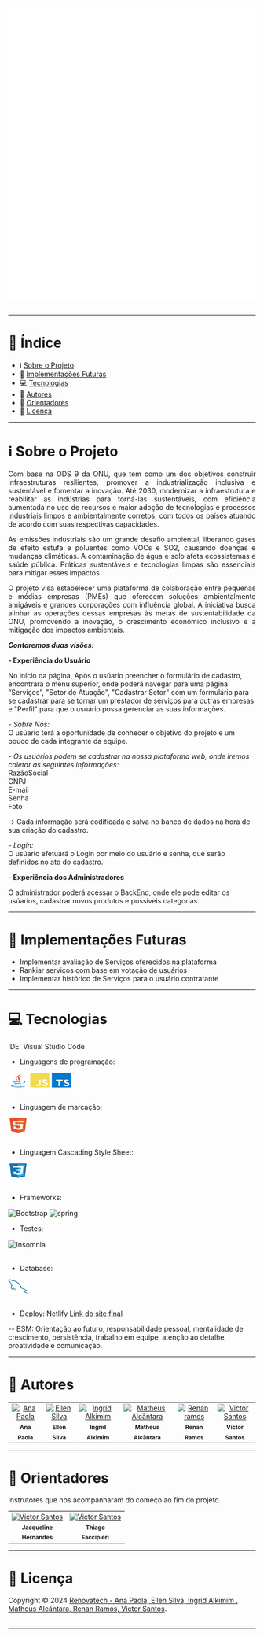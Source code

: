 <h1 align="center">
	<img src="./src/assets/logosrenovatechwhite.png" height="600" width="600"/>
</h1>

---

# :pushpin: Índice

- ℹ [Sobre o Projeto](#sobreoprojeto)
- 🚀 [Implementações Futuras](#implementacoesfuturas)
- 💻 [Tecnologias](#Tecnologias)
- 👤 [Autores](#Autores)
- 🤝 [Orientadores](#Orientadores)
- 📜 [Licença](#Licença)

---

# ℹ  Sobre o Projeto
<p align="justify"> 
Com base na ODS 9 da ONU, que tem como um dos objetivos construir infraestruturas resilientes, promover a industrialização inclusiva e sustentável e fomentar a inovação. Até 2030, modernizar a infraestrutura e reabilitar as indústrias para torná-las sustentáveis, com eficiência aumentada no uso de recursos e maior adoção de tecnologias e processos industriais limpos e ambientalmente corretos; com todos os países atuando de acordo com suas respectivas capacidades.</p>
<p align="justify"> 
As emissões industriais são um grande desafio ambiental, liberando gases de efeito estufa e poluentes como VOCs e SO2, causando doenças e mudanças climáticas. A contaminação de água e solo afeta ecossistemas e saúde pública. Práticas sustentáveis e tecnologias limpas são essenciais para mitigar esses impactos.</p>
<p align="justify"> 
O projeto visa estabelecer uma plataforma de colaboração entre pequenas e médias empresas (PMEs) que oferecem soluções ambientalmente amigáveis e grandes corporações com influência global. A iniciativa busca alinhar as operações dessas empresas às metas de sustentabilidade da ONU, promovendo a inovação, o crescimento econômico inclusivo e a mitigação dos impactos ambientais.</p>


***Contaremos duas visões:***

**- Experiência do Usuário**

No início da página, Após o usúario preencher o formulário de cadastro, encontrará o menu superior, onde poderá navegar para uma página “Serviços”, "Setor de Atuação", "Cadastrar Setor" com um formulário para se cadastrar para se tornar um prestador de serviços para outras empresas e "Perfil" para que o usuário possa gerenciar as suas informações.

*- Sobre Nós:*<br>
O usúario terá a oportunidade de conhecer o objetivo do projeto e um pouco de cada integrante da equipe.



*- Os usuários podem se cadastrar na nossa plataforma web, onde iremos coletar as seguintes informações:*<br>
RazãoSocial<br>
CNPJ<br>
E-mail<br>
Senha<br>
Foto<br>


-> Cada informação será codificada e salva no banco de dados na hora de sua criação do cadastro.

*- Login:*<br>
O usúario efetuará o Login por meio do usuário e senha, que serão definidos no ato do cadastro.



**- Experiência dos Administradores**

O administrador poderá acessar o BackEnd, onde ele pode editar os usúarios, cadastrar novos produtos e possiveis categorias.

---
# 🚀 Implementações Futuras

- Implementar avaliação de Serviços oferecidos na plataforma 
- Rankiar serviços com base em votação de usuários
- Implementar histórico de Serviços para o usuário contratante 

---
# 💻 Tecnologias

IDE: Visual Studio Code

- Linguagens de programação:
<div style="display: inline_block">
  <img align="center" alt="Java" height="30" width="40" src="https://raw.githubusercontent.com/devicons/devicon/master/icons/java/java-original.svg">
  <img align="center" alt="Js" height="30" width="40" src="https://raw.githubusercontent.com/devicons/devicon/master/icons/javascript/javascript-plain.svg">
  <img align="center" alt="Ts" height="30" width="40" src="https://raw.githubusercontent.com/devicons/devicon/master/icons/typescript/typescript-plain.svg">
</div><br>

- Linguagem de marcação:
<div style="display: inline_block">
 <img align="center" alt="HTML" height="30" width="40" src="https://raw.githubusercontent.com/devicons/devicon/master/icons/html5/html5-original.svg">
</div><br>

- Linguagem Cascading Style Sheet:
<div style="display: inline_block">
  <img align="center" alt="CSS" height="30" width="40" src="https://raw.githubusercontent.com/devicons/devicon/master/icons/css3/css3-original.svg">
</div><br>

- Frameworks:
<div style="display: inline_block">
  <img align="center" alt="Bootstrap" height="30" width="40" src="https://cdn.jsdelivr.net/gh/devicons/devicon@latest/icons/spring/spring-original.svg">
  <img align="center" alt="spring" height="30" width="40" src="https://cdn.jsdelivr.net/gh/devicons/devicon@latest/icons/react/react-original-wordmark.svg">


- Testes:

<div style="display: inline_block">
  <img align="center" alt="Insomnia" height="30" width="40" src="https://cdn.jsdelivr.net/gh/devicons/devicon@latest/icons/insomnia/insomnia-original.svg">
</div><br>

- Database:
<div style="display: inline_block">
  <img align="center" alt="MySQL" height="30" width="40" src="https://raw.githubusercontent.com/devicons/devicon/master/icons/mysql/mysql-original.svg">
</div><br>

- Deploy: Netlify [Link do site final](https://renovatech.netlify.app/)

-- BSM: Orientação ao futuro, responsabilidade pessoal, mentalidade de crescimento, persistência, trabalho em equipe, atenção ao detalhe, proatividade e comunicação.

---

# 👤 Autores

<table>
	<tr>
		<td align="center">
			<a href="https://github.com/Ana-Paola24">
				<img
					width="100px"
					height="auto"
					src="https://avatars.githubusercontent.com/u/165614765?v=4"
					alt="Ana Paola"
				/>
				<br />
				<sub>
					<b>Ana Paola<br></b>
				</sub>
			</a>
		</td>
		<td align="center">
			<a href="https://github.com/Ellenmape">
				<img
					width="100px"
					height="auto"
					src="https://avatars.githubusercontent.com/u/126365357?v=4"
					alt="Ellen Silva"
				/>
				<br />
				<sub>
					<b>Ellen Silva<br></b>
				</sub>
			</a>
		</td>
		<td align="center">
			<a href="https://github.com/indialkm">
				<img
					width="100px"
					height="auto"
					src="https://avatars.githubusercontent.com/u/129517270?v=4"
					alt="Ingrid Alkimim"
				/>
				<br />
				<sub>
					<b>Ingrid Alkimim<br></b>
				</sub>
			</a>
		</td>
		<td align="center">
			<a href="https://github.com/MatheusAlcn">
				<img
					width="100px"
					height="auto"
					src="https://avatars.githubusercontent.com/u/148243294?v"
					alt="Matheus Alcântara"
				/>
				<br />
				<sub>
					<b>Matheus<br>Alcântara</b>
				</sub>
			</a>
		</td>
		<td align="center">
			<a href="https://github.com/renansramos">
				<img
					width="100px"
					height="auto"
					src="https://avatars.githubusercontent.com/u/86578128?v=4"
					alt="Renan ramos"
				/>
				<br />
				<sub>
					<b>Renan Ramos<br></b>
				</sub>
			</a>
		</td>
        <td align="center">
			<a href="https://github.com/V1ctorSantos">
				<img
					width="100px"
					height="auto"
					src="https://avatars.githubusercontent.com/u/155855276?v=4"
					alt="Victor Santos"
				/>
				<br />
				<sub>
					<b>Victor Santos<br></b>
				</sub>
			</a>
		</td>
	</tr>
</table>

---

# 🤝 Orientadores

Instrutores que nos acompanharam do começo ao fim do projeto.

<table>
  <tr>
          <td align="center">
			<a href="https://github.com/jacquelinesantana">
				<img
					width="100px"
					height="auto"
					src="https://avatars.githubusercontent.com/u/8031302?v=4"
					alt="Victor Santos"
				/>
				<br />
				<sub>
					<b>Jacqueline<br>Hernandes</b>
				</sub>
			</a>
		</td>
    <td align="center">
			<a href="https://github.com/tjfaccipieri">
				<img
					width="100px"
					height="auto"
					src="https://avatars.githubusercontent.com/u/8996967?v=4"
					alt="Victor Santos"
				/>
				<br />
				<sub>
					<b>Thiago<br>Faccipieri</b>
				</sub>
			</a>
		</td></td>	  
</tr>
</table>

---

# 📜 Licença

Copyright :copyright: 2024 [Renovatech - Ana Paola, Ellen Silva, Ingrid Alkimim , Matheus Alcântara, Renan Ramos, Victor Santos](https://github.com/RenovaTech-06/react-renovatech).
<br/>
<br/>

---